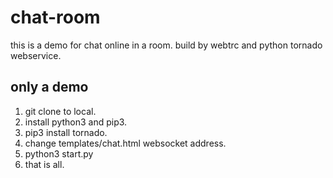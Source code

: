 # chat-room
this is a demo for chat online in a room. build by webtrc and python tornado webservice.

## only a demo

1. git clone to local.  
2. install python3 and pip3.  
3. pip3 install tornado.  
4. change templates/chat.html websocket address.  
5. python3 start.py  
6. that is all.  
